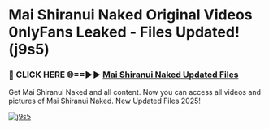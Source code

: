 # Mai Shiranui Naked Original Videos 0nlyFans Leaked - Files Updated! (j9s5)

<h3>🔴 CLICK HERE 🌐==►► <a href="https://tinyurl.com/up5wt9bj" rel="nofollow">Mai Shiranui Naked Updated Files</a></h3>

Get Mai Shiranui Naked and all content. Now you can access all videos and pictures of Mai Shiranui Naked. New Updated Files 2025!

[![j9s5](https://i.imgur.com/ABiUzMV.gif)](https://tinyurl.com/up5wt9bj)
